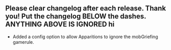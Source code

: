 Please clear changelog after each release.
Thank you!
Put the changelog BELOW the dashes. ANYTHING ABOVE IS IGNORED
hi
-----------------
- Added a config option to allow Apparitions to ignore the mobGriefing gamerule.
